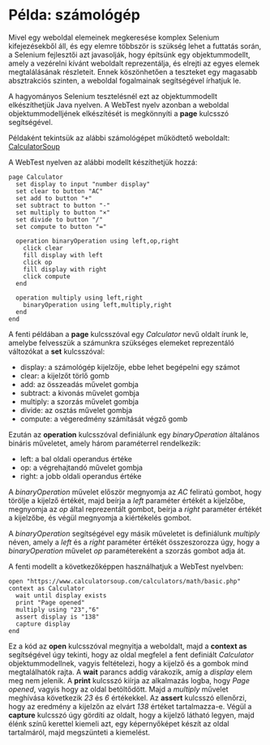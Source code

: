 # Példa: számológép

Mivel egy weboldal elemeinek megkeresése komplex Selenium kifejezésekből áll, és egy elemre többször is szükség lehet a futtatás során, a Selenium fejlesztői azt javasolják, hogy építsünk egy objektummodellt, amely a vezérelni kívánt weboldalt reprezentálja, és elrejti az egyes elemek megtalálásának részleteit. Ennek köszönhetően a teszteket egy magasabb absztrakciós szinten, a weboldal fogalmainak segítségével írhatjuk le.

A hagyományos Selenium tesztelésnél ezt az objektummodellt elkészíthetjük Java nyelven. A WebTest nyelv azonban a weboldal objektummodelljének elkészítését is megkönnyíti a **page** kulcsszó segítségével.

Példaként tekintsük az alábbi számológépet működtető weboldalt: [CalculatorSoup](https://www.calculatorsoup.com/calculators/math/basic.php)

A WebTest nyelven az alábbi modellt készíthetjük hozzá:

```
page Calculator
  set display to input "number display"
  set clear to button "AC"
  set add to button "+"
  set subtract to button "-"
  set multiply to button "×"
  set divide to button "/"
  set compute to button "="
  
  operation binaryOperation using left,op,right
    click clear
    fill display with left
    click op
    fill display with right
    click compute
  end
  
  operation multiply using left,right
    binaryOperation using left,multiply,right
  end
end
```

A fenti példában a **page** kulcsszóval egy *Calculator* nevű oldalt írunk le, amelybe felvesszük a számunkra szükséges elemeket reprezentáló változókat a **set** kulcsszóval:

* display: a számológép kijelzője, ebbe lehet begépelni egy számot
* clear: a kijelzőt törlő gomb
* add: az összeadás művelet gombja
* subtract: a kivonás művelet gombja
* multiply: a szorzás művelet gombja
* divide: az osztás művelet gombja
* compute: a végeredmény számítását végző gomb

Ezután az **operation** kulcsszóval definiálunk egy *binaryOperation* általános bináris műveletet, amely három paraméterrel rendelkezik:

* left: a bal oldali operandus értéke
* op: a végrehajtandó művelet gombja
* right: a jobb oldali operandus értéke

A *binaryOperation* művelet először megnyomja az *AC* feliratú gombot, hogy törölje a kijelző értékét, majd beírja a *left* paraméter értékét a kijelzőbe, megnyomja az *op* által reprezentált gombot, beírja a *right* paraméter értékét a kijelzőbe, és végül megnyomja a kiértékelés gombot.

A *binaryOperation* segítségével egy másik műveletet is definiálunk *multiply* néven, amely a *left* és a *right* paraméter értékét összeszorozza úgy, hogy a *binaryOperation* művelet *op* paramétereként a szorzás gombot adja át.

A fenti modellt a következőképpen használhatjuk a WebTest nyelvben:

```
open "https://www.calculatorsoup.com/calculators/math/basic.php"
context as Calculator
  wait until display exists
  print "Page opened"
  multiply using "23","6"
  assert display is "138"
  capture display
end
```

Ez a kód az **open** kulcsszóval megnyitja a weboldalt, majd a **context as** segítségével úgy tekinti, hogy az oldal megfelel a fent definiált *Calculator* objektummodellnek, vagyis feltételezi, hogy a kijelző és a gombok mind megtalálhatók rajta. A **wait** parancs addig várakozik, amíg a *display* elem meg nem jelenik. A **print** kulcsszó kiírja az alkalmazás logba, hogy *Page opened*, vagyis hogy az oldal betöltődött. Majd a *multiply* művelet meghívása következik *23* és *6* értékekkel. Az **assert** kulcsszó ellenőrzi, hogy az eredmény a kijelzőn az elvárt *138* értéket tartalmazza-e. Végül a **capture** kulcsszó úgy gördíti az oldalt, hogy a kijelző látható legyen, majd élénk színű kerettel kiemeli azt, egy képernyőképet készít az oldal tartalmáról, majd megszünteti a kiemelést.
